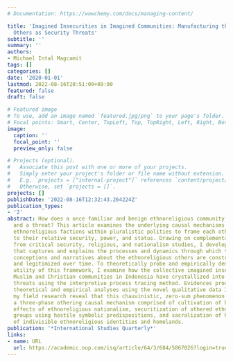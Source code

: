 ```yaml
---
# Documentation: https://wowchemy.com/docs/managing-content/

title: 'Imagined Insecurities in Imagined Communities: Manufacturing the Ethnoreligious
  Others as Security Threats'
subtitle: ''
summary: ''
authors:
- Michael Intal Magcamit
tags: []
categories: []
date: '2020-01-01'
lastmod: 2022-08-16T20:51:09+09:00
featured: false
draft: false

# Featured image
# To use, add an image named `featured.jpg/png` to your page's folder.
# Focal points: Smart, Center, TopLeft, Top, TopRight, Left, Right, BottomLeft, Bottom, BottomRight.
image:
  caption: ''
  focal_point: ''
  preview_only: false

# Projects (optional).
#   Associate this post with one or more of your projects.
#   Simply enter your project's folder or file name without extension.
#   E.g. `projects = ["internal-project"]` references `content/project/deep-learning/index.md`.
#   Otherwise, set `projects = []`.
projects: []
publishDate: '2022-08-16T12:32:43.264224Z'
publication_types:
- '2'
abstract: How does a once familiar and benign ethnoreligious community become a stranger
  and a threat? This article examines the underlying causal mechanisms driving rival
  ethnoreligious factions within pluralistic polities to frame each other as threats
  to their relative security, power, and status. Drawing on complementary theories
  from critical security, religious, and nationalism studies, I develop a framework
  that captures and explains the processes and dynamics through which threatening
  conceptions and narratives about the ethnoreligious others are constructed, socialized,
  and legitimized over time. To theoretically probe and empirically demonstrate the
  utility of this framework, I examine how the collective imagined insecurities among
  Muslim and Christian communities in Indonesia have crystallized into tangible security
  threats using the interpretive process tracing method. Evidences produced from my
  theoretical and empirical analyses using the novel qualitative data I gathered from
  my field research reveal that this chauvinistic, zero-sum phenomenon proceeds via
  a three-phase othering causal mechanism comprised of cultivation of hostile emotive
  effects of ethnoreligious nationalism, securitization of othered ethnoreligious
  groups using hostile symbolic predispositions, and sacralization of hostile perceptions
  of indivisible ethnoreligious identities and homelands.
publication: '*International Studies Quarterly*'
links:
- name: URL
  url: https://academic.oup.com/isq/article/64/3/684/5867026?login=true
---
```

